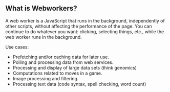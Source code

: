 ## What is Webworkers?

A web worker is a JavaScript that runs in the background, independently of other scripts, without affecting the performance of the page. You can continue to do whatever you want: clicking, selecting things, etc., while the web worker runs in the background.

Use cases:
 - Prefetching and/or caching data for later use.
 - Polling and processing data from web services.
 - Processing and display of large data sets (think genomics)
 - Computations related to moves in a game.
 - Image processing and filtering.
 - Processing text data (code syntax, spell checking, word count)   
 